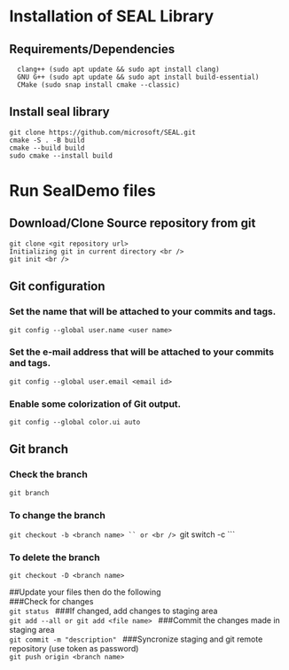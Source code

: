 # Installation of SEAL Library <br />
## Requirements/Dependencies <br />
```
  clang++ (sudo apt update && sudo apt install clang)
  GNU G++ (sudo apt update && sudo apt install build-essential)
  CMake (sudo snap install cmake --classic)
```
## Install seal library <br />
```
git clone https://github.com/microsoft/SEAL.git
cmake -S . -B build
cmake --build build
sudo cmake --install build
```

# Run SealDemo files <br />

## Download/Clone Source repository from git <br />
```
git clone <git repository url>
Initializing git in current directory <br />
git init <br />
```
## Git configuration <br />
### Set the name that will be attached to your commits and tags. <br />
```git config --global user.name <user name> ```
### Set the e-mail address that will be attached to your commits and tags.
```git config --global user.email <email id> ```
### Enable some colorization of Git output. <br />
```git config --global color.ui auto ```

## Git branch <br />
### Check the branch <br />
```git branch```
### To change the branch <br />
```git checkout -b <branch name> ``
or <br />
```git switch -c <new branch> ```
### To delete the branch
```git checkout -D <branch name> ```

##Update your files then do the following <br />
###Check for changes <br />
```git status ```
###If changed, add changes to staging area <br />
```git add --all or git add <file name> ```
###Commit the changes made in staging area <br />
```git commit -m "description" ```
###Syncronize staging and git remote repository (use token as password) <br />
```git push origin <branch name> ```
